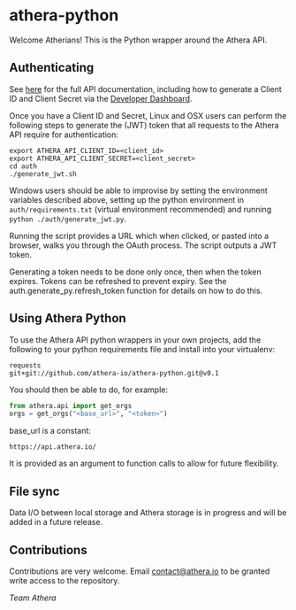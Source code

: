 # athera-python
Welcome Atherians! This is the Python wrapper around the Athera API.

## Authenticating
See [here](https://docs.athera.io/api/athera-api.html) for the full API documentation, including how to generate a Client ID and Client Secret via the [Developer Dashboard](https://developer.athera.io/).

Once you have a Client ID and Secret, Linux and OSX users can perform the following steps to generate the (JWT) token that all requests to the Athera API require for authentication:

```
export ATHERA_API_CLIENT_ID=<client_id>
export ATHERA_API_CLIENT_SECRET=<client_secret>
cd auth
./generate_jwt.sh
```

Windows users should be able to improvise by setting the environment variables described above, setting up the python environment in `auth/requirements.txt` (virtual environment recommended) and running `python ./auth/generate_jwt.py`.

Running the script provides a URL which when clicked, or pasted into a browser, walks you through the OAuth process. The script outputs a JWT token.

Generating a token needs to be done only once, then when the token expires. Tokens can be refreshed to prevent expiry. See the auth.generate_py.refresh_token function for details on how to do this.

## Using Athera Python
To use the Athera API python wrappers in your own projects, add the following to your python requirements file and install into your virtualenv:

```
requests
git+git://github.com/athera-io/athera-python.git@v0.1
```

You should then be able to do, for example:

```python
from athera.api import get_orgs
orgs = get_orgs("<base_url>", "<token>")
```

base_url is a constant:

`https://api.athera.io/`

It is provided as an argument to function calls to allow for future flexibility.

## File sync
Data I/O between local storage and Athera storage is in progress and will be added in a future release.

## Contributions
Contributions are very welcome. Email contact@athera.io to be granted write access to the repository.

_Team Athera_